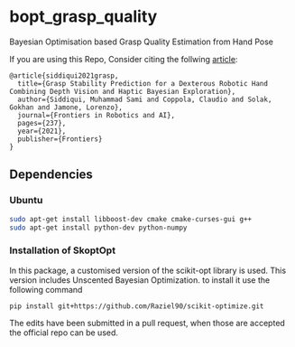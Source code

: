 # bopt_grasp_quality
Bayesian Optimisation based Grasp Quality Estimation from Hand Pose

If you are using this Repo, Consider citing the follwing [article](https://www.frontiersin.org/articles/10.3389/frobt.2021.703869/full):

```
@article{siddiqui2021grasp,
  title={Grasp Stability Prediction for a Dexterous Robotic Hand Combining Depth Vision and Haptic Bayesian Exploration},
  author={Siddiqui, Muhammad Sami and Coppola, Claudio and Solak, Gokhan and Jamone, Lorenzo},
  journal={Frontiers in Robotics and AI},
  pages={237},
  year={2021},
  publisher={Frontiers}
}
```

## Dependencies


### Ubuntu 

```bash
sudo apt-get install libboost-dev cmake cmake-curses-gui g++
sudo apt-get install python-dev python-numpy
```
### Installation of SkoptOpt

In this package, a customised version of the scikit-opt library is used. This version includes Unscented Bayesian Optimization.
to install it use the following command

`pip install git+https://github.com/Raziel90/scikit-optimize.git`

The edits have been submitted in a pull request, when those are accepted the official repo can be used.